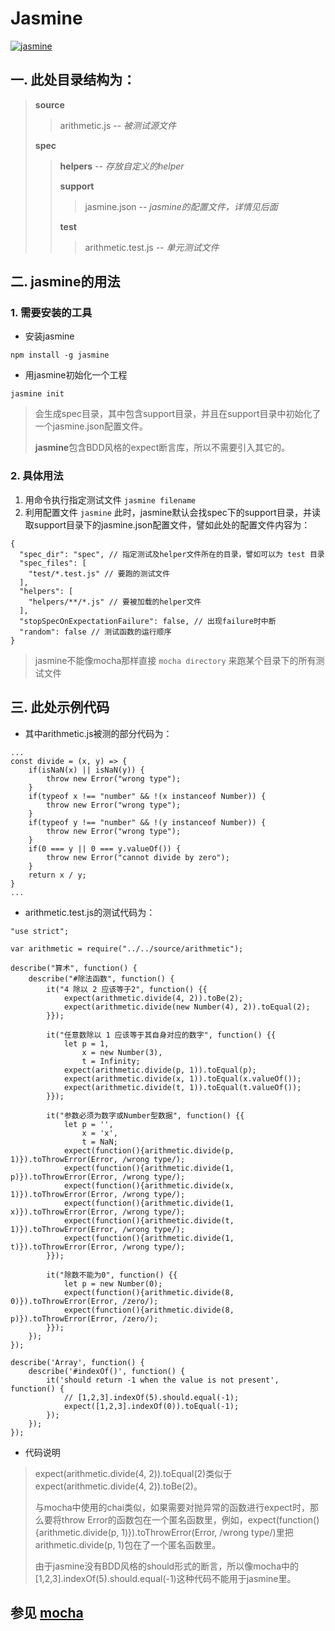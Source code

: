 # Jasmine
[![jasmine](http://jasmine.github.io/images/jasmine_vertical.png)](http://jasmine.github.io/)

## 一. 此处目录结构为：
> **source**
> > arithmetic.js -- *被测试源文件*
> 
> **spec**
> > **helpers** -- *存放自定义的helper*
> > 
> > **support**
> > > jasmine.json -- *jasmine的配置文件，详情见后面*
> > 
> > **test**
> > > arithmetic.test.js -- *单元测试文件*
> > 

## 二. jasmine的用法

### 1. 需要安装的工具
* 安装jasmine

`npm install -g jasmine`

* 用jasmine初始化一个工程

`jasmine init`
> 会生成spec目录，其中包含support目录，并且在support目录中初始化了一个jasmine.json配置文件。
> 
> **jasmine**包含BDD风格的expect断言库，所以不需要引入其它的。

### 2. 具体用法
1. 用命令执行指定测试文件 ```jasmine filename```
2. 利用配置文件 ```jasmine``` 此时，jasmine默认会找spec下的support目录，并读取support目录下的jasmine.json配置文件，譬如此处的配置文件内容为：

```
{
  "spec_dir": "spec", // 指定测试及helper文件所在的目录，譬如可以为 test 目录
  "spec_files": [
    "test/*.test.js" // 要跑的测试文件
  ],
  "helpers": [
    "helpers/**/*.js" // 要被加载的helper文件
  ],
  "stopSpecOnExpectationFailure": false, // 出现failure时中断 
  "random": false // 测试函数的运行顺序
}
```

> jasmine不能像mocha那样直接 `mocha directory` 来跑某个目录下的所有测试文件


## 三. 此处示例代码
* 其中arithmetic.js被测的部分代码为：

```
...
const divide = (x, y) => {
    if(isNaN(x) || isNaN(y)) {
        throw new Error("wrong type");
    }
    if(typeof x !== "number" && !(x instanceof Number)) {
        throw new Error("wrong type");
    }
    if(typeof y !== "number" && !(y instanceof Number)) {
        throw new Error("wrong type");
    }
    if(0 === y || 0 === y.valueOf()) {
        throw new Error("cannot divide by zero");
    }
    return x / y;
}
...
```
* arithmetic.test.js的测试代码为：

```
"use strict";

var arithmetic = require("../../source/arithmetic");

describe("算术", function() {
    describe("#除法函数", function() {
        it("4 除以 2 应该等于2", function() {{
            expect(arithmetic.divide(4, 2)).toBe(2);
            expect(arithmetic.divide(new Number(4), 2)).toEqual(2);
        }});

        it("任意数除以 1 应该等于其自身对应的数字", function() {{
            let p = 1,
                x = new Number(3),
                t = Infinity;
            expect(arithmetic.divide(p, 1)).toEqual(p);
            expect(arithmetic.divide(x, 1)).toEqual(x.valueOf());
            expect(arithmetic.divide(t, 1)).toEqual(t.valueOf());
        }});

        it("参数必须为数字或Number型数据", function() {{
            let p = '',
                x = 'x',
                t = NaN;
            expect(function(){arithmetic.divide(p, 1)}).toThrowError(Error, /wrong type/);
            expect(function(){arithmetic.divide(1, p)}).toThrowError(Error, /wrong type/);
            expect(function(){arithmetic.divide(x, 1)}).toThrowError(Error, /wrong type/);
            expect(function(){arithmetic.divide(1, x)}).toThrowError(Error, /wrong type/);
            expect(function(){arithmetic.divide(t, 1)}).toThrowError(Error, /wrong type/);
            expect(function(){arithmetic.divide(1, t)}).toThrowError(Error, /wrong type/);
        }});

        it("除数不能为0", function() {{
            let p = new Number(0);
            expect(function(){arithmetic.divide(8, 0)}).toThrowError(Error, /zero/);
            expect(function(){arithmetic.divide(8, p)}).toThrowError(Error, /zero/);
        }});
    });
});

describe('Array', function() {
    describe('#indexOf()', function() {
        it('should return -1 when the value is not present', function() {
            // [1,2,3].indexOf(5).should.equal(-1);
            expect([1,2,3].indexOf(0)).toEqual(-1);
        });
    });
});
```
* 代码说明

> expect(arithmetic.divide(4, 2)).toEqual(2)类似于expect(arithmetic.divide(4, 2)).toBe(2)。
> 
> 与mocha中使用的chai类似，如果需要对抛异常的函数进行expect时，那么要将throw Error的函数包在一个匿名函数里，例如，expect(function(){arithmetic.divide(p, 1)}).toThrowError(Error, /wrong type/)里把arithmetic.divide(p, 1)包在了一个匿名函数里。
> 
> 由于jasmine没有BDD风格的should形式的断言，所以像mocha中的[1,2,3].indexOf(5).should.equal(-1)这种代码不能用于jasmine里。

## 参见 [mocha](https://github.com/PoplarK/grocery/blob/master/mocha/README.md)